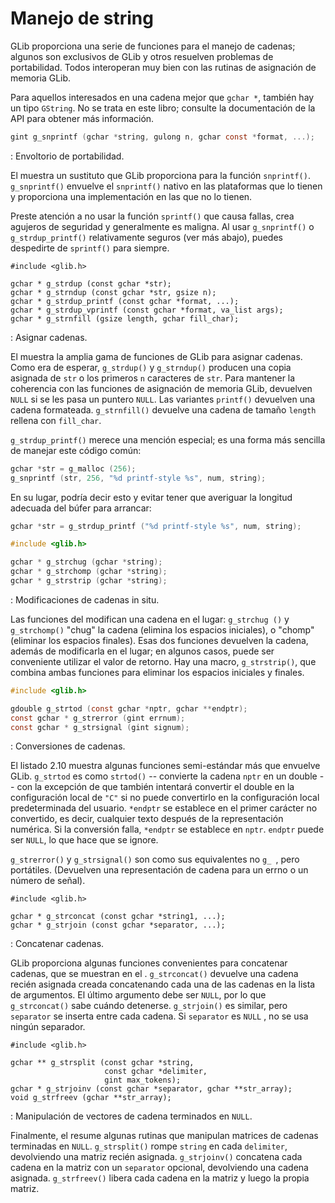 # Manejo de string

GLib proporciona una serie de funciones para el manejo de cadenas; algunos son exclusivos de GLib y otros resuelven problemas de portabilidad. Todos interoperan muy bien con las rutinas de asignación de memoria GLib.

Para aquellos interesados en una cadena mejor que `gchar *`, también hay un tipo `GString`. No se trata en este libro; consulte la documentación de la API para obtener más información.

<a id="glib-strext"></a>

```c
gint g_snprintf (gchar *string, gulong n, gchar const *format, ...);
```

<div class="caption">

<p><span class="glib-strext"></span>: Envoltorio de portabilidad.</p>

</div>

El <span class="glib-strext"></span> muestra un sustituto que GLib proporciona para la función `snprintf()`. `g_snprintf()` envuelve el `snprintf()` nativo en las plataformas que lo tienen y proporciona una implementación en las que no lo tienen.

Preste atención a no usar la función `sprintf()` que causa fallas, crea agujeros de seguridad y generalmente es maligna. Al usar `g_snprintf()` o `g_strdup_printf()` relativamente seguros (ver más abajo), puedes despedirte de `sprintf()` para siempre.

<a id="glib-strdup"></a>

```
#include <glib.h>

gchar * g_strdup (const gchar *str);
gchar * g_strndup (const gchar *str, gsize n);
gchar * g_strdup_printf (const gchar *format, ...);
gchar * g_strdup_vprintf (const gchar *format, va_list args);
gchar * g_strnfill (gsize length, gchar fill_char);
```

<div class="caption">

<p><span class="glib-strdup"></span>: Asignar cadenas.</p>

</div>

El <span class="glib-strdup"></span> muestra la amplia gama de funciones de GLib para asignar cadenas. Como era de esperar, `g_strdup()` y `g_strndup()` producen una copia asignada de `str` o los primeros `n` caracteres de `str`. Para mantener la coherencia con las funciones de asignación de memoria GLib, devuelven `NULL` si se les pasa un puntero `NULL`. Las variantes `printf()` devuelven una cadena formateada. `g_strnfill()` devuelve una cadena de tamaño `length` rellena con `fill_char`.

`g_strdup_printf()` merece una mención especial; es una forma más sencilla de manejar este código común:

```c
gchar *str = g_malloc (256);
g_snprintf (str, 256, "%d printf-style %s", num, string);
```

En su lugar, podría decir esto y evitar tener que averiguar la longitud adecuada del búfer para arrancar:

```c
gchar *str = g_strdup_printf ("%d printf-style %s", num, string);
```

<a id="glib-strmanip"></a>

```c
#include <glib.h>

gchar * g_strchug (gchar *string);
gchar * g_strchomp (gchar *string);
gchar * g_strstrip (gchar *string);
```

<div class="caption">

<p><span class="glib-strmanip"></span>: Modificaciones de cadenas in situ.</p>

</div>

Las funciones del <span class="glib-strmanip"></span> modifican una cadena en el lugar: `g_strchug ()` y `g_strchomp()` "chug" la cadena (elimina los espacios iniciales), o "chomp" (eliminar los espacios finales). Esas dos funciones devuelven la cadena, además de modificarla en el lugar; en algunos casos, puede ser conveniente utilizar el valor de retorno. Hay una macro, `g_strstrip()`, que combina ambas funciones para eliminar los espacios iniciales y finales.

<a id="glib-strformats"></a>

```c
#include <glib.h>

gdouble g_strtod (const gchar *nptr, gchar **endptr);
const gchar * g_strerror (gint errnum);
const gchar * g_strsignal (gint signum);
```

<div class="caption">

<p><span class="glib-strformats"></span>: Conversiones de cadenas.</p>

</div>

El listado 2.10 muestra algunas funciones semi-estándar más que envuelve GLib. `g_strtod` es como `strtod()` -- convierte la cadena `nptr` en un double -- con la excepción de que también intentará convertir el double en la configuración local de `"C"` si no puede convertirlo en la configuración local predeterminada del usuario. `*endptr` se establece en el primer carácter no convertido, es decir, cualquier texto después de la representación numérica. Si la conversión falla, `*endptr` se establece en `nptr`. `endptr` puede ser `NULL`, lo que hace que se ignore.

`g_strerror()` y `g_strsignal()` son como sus equivalentes no `g_ `, pero portátiles. (Devuelven una representación de cadena para un errno o un número de señal).

<a id="glib-strconcat"></a>

```
#include <glib.h>

gchar * g_strconcat (const gchar *string1, ...);
gchar * g_strjoin (const gchar *separator, ...);
```

<div class="caption">

<p><span class="glib-strconcat"></span>: Concatenar cadenas.</p>

</div>

GLib proporciona algunas funciones convenientes para concatenar cadenas, que se muestran en el <span class="glib-strconcat"></span>. `g_strconcat()` devuelve una cadena recién asignada creada concatenando cada una de las cadenas en la lista de argumentos. El último argumento debe ser `NULL`, por lo que `g_strconcat()` sabe cuándo detenerse. `g_strjoin()` es similar, pero `separator` se inserta entre cada cadena. Si `separator` es `NULL` , no se usa ningún separador.

<a id="glib-strvector"></a>

```
#include <glib.h>

gchar ** g_strsplit (const gchar *string,
                     const gchar *delimiter,
                     gint max_tokens);
gchar * g_strjoinv (const gchar *separator, gchar **str_array);
void g_strfreev (gchar **str_array);
```

<div class="caption">

<p><span class="glib-strvector"></span>: Manipulación de vectores de cadena terminados en <code>NULL</code>.</p>

</div>

Finalmente, el <span class="glib-strvector"></span> resume algunas rutinas que manipulan matrices de cadenas terminadas en `NULL`. `g_strsplit()` rompe `string` en cada `delimiter`, devolviendo una matriz recién asignada. `g_strjoinv()` concatena cada cadena en la matriz con un `separator` opcional, devolviendo una cadena asignada. `g_strfreev()` libera cada cadena en la matriz y luego la propia matriz.

<script>
/* Asignacion de indice de listados en todo la pagina */

let lst = 6;
let i = 0;

lst += 1
let lst01 = document.getElementsByClassName("glib-strext");
for( i = 0; i < lst01.length; i++ ) {
    lst01[i].innerHTML = "<a href=\"#glib-strext\">Listado 2." + lst + "</a>";
}

lst += 1
let lst02 = document.getElementsByClassName("glib-strdup");
for( i = 0; i < lst02.length; i++ ) {
    lst02[i].innerHTML = "<a href=\"#glib-strdup\">Listado 2." + lst + "</a>";
}

lst += 1
let lst03 = document.getElementsByClassName("glib-strmanip");
for( i = 0; i < lst03.length; i++ ) {
    lst03[i].innerHTML = "<a href=\"#glib-strmanip\">Listado 2." + lst + "</a>";
}

lst += 1
let lst04 = document.getElementsByClassName("glib-strformats");
for( i = 0; i < lst04.length; i++ ) {
    lst04[i].innerHTML = "<a href=\"#glib-strformats\">Listado 2." + lst + "</a>";
}

lst += 1
let lst05 = document.getElementsByClassName("glib-strconcat");
for( i = 0; i < lst05.length; i++ ) {
    lst05[i].innerHTML = "<a href=\"#glib-strconcat\">Listado 2." + lst + "</a>";
}

lst += 1
let lst06 = document.getElementsByClassName("glib-strvector");
for( i = 0; i < lst06.length; i++ ) {
    lst06[i].innerHTML = "<a href=\"#glib-strvector\">Listado 2." + lst + "</a>";
}
</script>